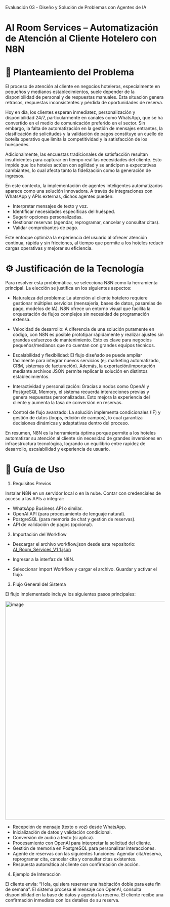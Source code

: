 Evaluación 03 - Diseño y Solución de Problemas con Agentes de IA
# AI Room Services – Automatización de Atención al Cliente Hotelero con N8N

# 📌 Planteamiento del Problema

El proceso de atención al cliente en negocios hoteleros, especialmente en pequeños y medianos establecimientos, suele depender de la disponibilidad de personal y de respuestas manuales. Esta situación genera retrasos, respuestas inconsistentes y pérdida de oportunidades de reserva.

Hoy en día, los clientes esperan inmediatez, personalización y disponibilidad 24/7, particularmente en canales como WhatsApp, que se ha convertido en el medio de comunicación preferido en el sector. Sin embargo, la falta de automatización en la gestión de mensajes entrantes, la clasificación de solicitudes y la validación de pagos constituye un cuello de botella operativo que limita la competitividad y la satisfacción de los huéspedes.

Adicionalmente, las encuestas tradicionales de satisfacción resultan insuficientes para capturar en tiempo real las necesidades del cliente. Esto impide que los hoteles actúen con agilidad y se anticipen a expectativas cambiantes, lo cual afecta tanto la fidelización como la generación de ingresos.

En este contexto, la implementación de agentes inteligentes automatizados aparece como una solución innovadora. A través de integraciones con WhatsApp y APIs externas, dichos agentes pueden:

- Interpretar mensajes de texto y voz.
- Identificar necesidades específicas del huésped.
- Sugerir opciones personalizadas.
- Gestionar reservas (agendar, reprogramar, cancelar y consultar citas).
- Validar comprobantes de pago.

Este enfoque optimiza la experiencia del usuario al ofrecer atención continua, rápida y sin fricciones, al tiempo que permite a los hoteles reducir cargas operativas y mejorar su eficiencia.

# ⚙️ Justificación de la Tecnología

Para resolver esta problemática, se selecciona N8N como la herramienta principal. La elección se justifica en los siguientes aspectos:

* Naturaleza del problema: La atención al cliente hotelero requiere gestionar múltiples servicios (mensajería, bases de datos, pasarelas de pago, modelos de IA). N8N ofrece un entorno visual que facilita la orquestación de flujos complejos sin necesidad de programación extensa.

* Velocidad de desarrollo: A diferencia de una solución puramente en código, con N8N es posible prototipar rápidamente y realizar ajustes sin grandes esfuerzos de mantenimiento. Esto es clave para negocios pequeños/medianos que no cuentan con grandes equipos técnicos.

* Escalabilidad y flexibilidad: El flujo diseñado se puede ampliar fácilmente para integrar nuevos servicios (ej. marketing automatizado, CRM, sistemas de facturación). Además, la exportación/importación mediante archivos JSON permite replicar la solución en distintos establecimientos.

* Interactividad y personalización: Gracias a nodos como OpenAI y PostgreSQL Memory, el sistema recuerda interacciones previas y genera respuestas personalizadas. Esto mejora la experiencia del cliente y aumenta la tasa de conversión en reservas.

* Control de flujo avanzado: La solución implementa condicionales (IF) y gestión de datos (loops, edición de campos), lo cual garantiza decisiones dinámicas y adaptativas dentro del proceso.

En resumen, N8N es la herramienta óptima porque permite a los hoteles automatizar su atención al cliente sin necesidad de grandes inversiones en infraestructura tecnológica, logrando un equilibrio entre rapidez de desarrollo, escalabilidad y experiencia de usuario.

# 🚀 Guía de Uso

1. Requisitos Previos

Instalar N8N en un servidor local o en la nube. Contar con credenciales de acceso a las APIs a integrar:

- WhatsApp Business API o similar.
- OpenAI API (para procesamiento de lenguaje natural).
- PostgreSQL (para memoria de chat y gestión de reservas).
- API de validación de pagos (opcional).

2. Importación del Workflow

- Descargar el archivo workflow.json
 desde este repositorio: 
[AI_Room_Services_V1 1.json](https://github.com/user-attachments/files/22448476/AI_Room_Services_V1.1.json)

- Ingresar a la interfaz de N8N.
- Seleccionar Import Workflow y cargar el archivo.
Guardar y activar el flujo.

3. Flujo General del Sistema

El flujo implementado incluye los siguientes pasos principales:

<img width="1318" height="691" alt="image" src="https://github.com/user-attachments/assets/c4a80e3d-c36f-4879-8555-d152532a4066" />

- Recepción de mensaje (texto o voz) desde WhatsApp.
- Inicialización de datos y validación condicional.
- Conversión de audio a texto (si aplica).
- Procesamiento con OpenAI para interpretar la solicitud del cliente.
- Gestión de memoria en PostgreSQL para personalizar interacciones.
- Agente de reservas con las siguientes funciones: Agendar cita/reserva, reprogramar cita, cancelar cita y consultar citas existentes.
- Respuesta automática al cliente con confirmación de acción.

4. Ejemplo de Interacción

El cliente envía: “Hola, quisiera reservar una habitación doble para este fin de semana”.
El sistema procesa el mensaje con OpenAI, consulta disponibilidad en la base de datos y agenda la reserva.
El cliente recibe una confirmación inmediata con los detalles de su reserva.

